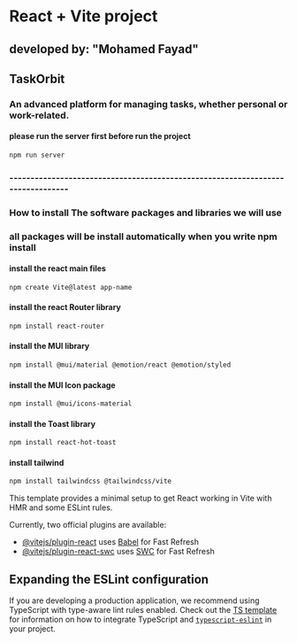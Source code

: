 # React + Vite project

## developed by: "Mohamed Fayad"

## TaskOrbit

### An advanced platform for managing tasks, whether personal or work-related.

#### please run the server first before run the project
```bash
npm run server
```
### -------------------------------------------------------------------------------

### How to install The software packages and libraries we will use
### all packages will be install automatically when you write npm install

#### install the react main files
```bash
npm create Vite@latest app-name
```
#### install the react Router library
```bash
npm install react-router
```
#### install the MUI library
```bash
npm install @mui/material @emotion/react @emotion/styled
```
#### install the MUI Icon package
```bash
npm install @mui/icons-material
```
#### install the Toast library
```bash
npm install react-hot-toast
```
#### install tailwind
```bash
npm install tailwindcss @tailwindcss/vite
```

This template provides a minimal setup to get React working in Vite with HMR and some ESLint rules.

Currently, two official plugins are available:

- [@vitejs/plugin-react](https://github.com/vitejs/vite-plugin-react/blob/main/packages/plugin-react) uses [Babel](https://babeljs.io/) for Fast Refresh
- [@vitejs/plugin-react-swc](https://github.com/vitejs/vite-plugin-react/blob/main/packages/plugin-react-swc) uses [SWC](https://swc.rs/) for Fast Refresh

## Expanding the ESLint configuration

If you are developing a production application, we recommend using TypeScript with type-aware lint rules enabled. Check out the [TS template](https://github.com/vitejs/vite/tree/main/packages/create-vite/template-react-ts) for information on how to integrate TypeScript and [`typescript-eslint`](https://typescript-eslint.io) in your project.